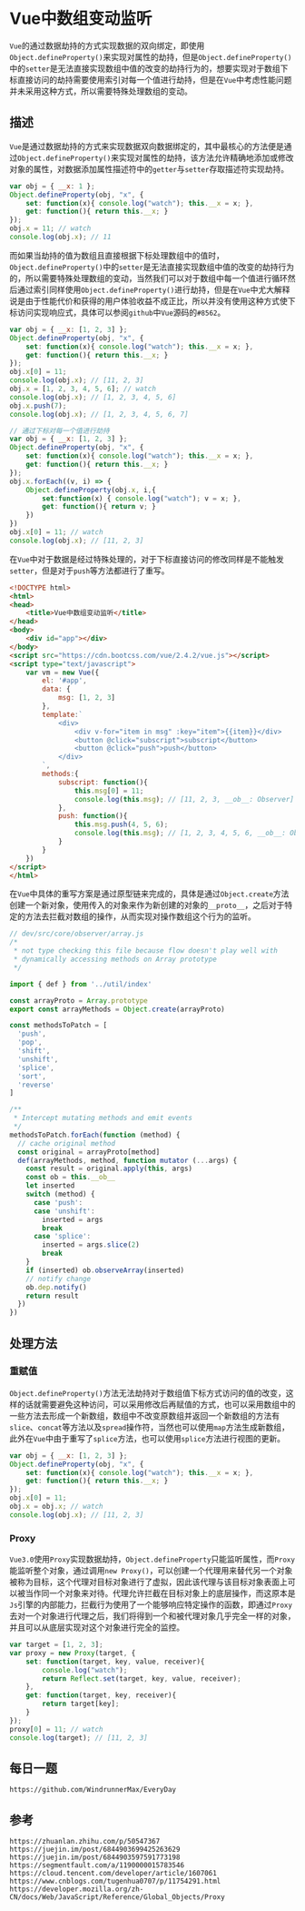 # Vue中数组变动监听
`Vue`的通过数据劫持的方式实现数据的双向绑定，即使用`Object.defineProperty()`来实现对属性的劫持，但是`Object.defineProperty()`中的`setter`是无法直接实现数组中值的改变的劫持行为的，想要实现对于数组下标直接访问的劫持需要使用索引对每一个值进行劫持，但是在`Vue`中考虑性能问题并未采用这种方式，所以需要特殊处理数组的变动。

## 描述
`Vue`是通过数据劫持的方式来实现数据双向数据绑定的，其中最核心的方法便是通过`Object.defineProperty()`来实现对属性的劫持，该方法允许精确地添加或修改对象的属性，对数据添加属性描述符中的`getter`与`setter`存取描述符实现劫持。

```javascript
var obj = { __x: 1 };
Object.defineProperty(obj, "x", {
    set: function(x){ console.log("watch"); this.__x = x; },
    get: function(){ return this.__x; }
});
obj.x = 11; // watch
console.log(obj.x); // 11
```

而如果当劫持的值为数组且直接根据下标处理数组中的值时，`Object.defineProperty()`中的`setter`是无法直接实现数组中值的改变的劫持行为的，所以需要特殊处理数组的变动，当然我们可以对于数组中每一个值进行循环然后通过索引同样使用`Object.defineProperty()`进行劫持，但是在`Vue`中尤大解释说是由于性能代价和获得的用户体验收益不成正比，所以并没有使用这种方式使下标访问实现响应式，具体可以参阅`github`中`Vue`源码的`#8562`。

```javascript
var obj = { __x: [1, 2, 3] };
Object.defineProperty(obj, "x", {
    set: function(x){ console.log("watch"); this.__x = x; },
    get: function(){ return this.__x; }
});
obj.x[0] = 11;
console.log(obj.x); // [11, 2, 3]
obj.x = [1, 2, 3, 4, 5, 6]; // watch
console.log(obj.x); // [1, 2, 3, 4, 5, 6]
obj.x.push(7);
console.log(obj.x); // [1, 2, 3, 4, 5, 6, 7]
```

```javascript
// 通过下标对每一个值进行劫持
var obj = { __x: [1, 2, 3] };
Object.defineProperty(obj, "x", {
    set: function(x){ console.log("watch"); this.__x = x; },
    get: function(){ return this.__x; }
});
obj.x.forEach((v, i) => {
    Object.defineProperty(obj.x, i,{
        set:function(x) { console.log("watch"); v = x; },
        get: function(){ return v; }
    })
})
obj.x[0] = 11; // watch
console.log(obj.x); // [11, 2, 3]
```


在`Vue`中对于数据是经过特殊处理的，对于下标直接访问的修改同样是不能触发`setter`，但是对于`push`等方法都进行了重写。

```html
<!DOCTYPE html>
<html>
<head>
    <title>Vue中数组变动监听</title>
</head>
<body>
    <div id="app"></div>
</body>
<script src="https://cdn.bootcss.com/vue/2.4.2/vue.js"></script>
<script type="text/javascript">
    var vm = new Vue({
        el: '#app',
        data: {
            msg: [1, 2, 3]
        },
        template:`
            <div>
                <div v-for="item in msg" :key="item">{{item}}</div>
                <button @click="subscript">subscript</button>
                <button @click="push">push</button>
            </div>
        `,
        methods:{
            subscript: function(){
                this.msg[0] = 11;
                console.log(this.msg); // [11, 2, 3, __ob__: Observer]
            },
            push: function(){
                this.msg.push(4, 5, 6);
                console.log(this.msg); // [1, 2, 3, 4, 5, 6, __ob__: Observer]
            }
        }
    })
</script>
</html>
```

在`Vue`中具体的重写方案是通过原型链来完成的，具体是通过`Object.create`方法创建一个新对象，使用传入的对象来作为新创建的对象的`__proto__`，之后对于特定的方法去拦截对数组的操作，从而实现对操作数组这个行为的监听。

```javascript
// dev/src/core/observer/array.js
/*
 * not type checking this file because flow doesn't play well with
 * dynamically accessing methods on Array prototype
 */

import { def } from '../util/index'

const arrayProto = Array.prototype
export const arrayMethods = Object.create(arrayProto)

const methodsToPatch = [
  'push',
  'pop',
  'shift',
  'unshift',
  'splice',
  'sort',
  'reverse'
]

/**
 * Intercept mutating methods and emit events
 */
methodsToPatch.forEach(function (method) {
  // cache original method
  const original = arrayProto[method]
  def(arrayMethods, method, function mutator (...args) {
    const result = original.apply(this, args)
    const ob = this.__ob__
    let inserted
    switch (method) {
      case 'push':
      case 'unshift':
        inserted = args
        break
      case 'splice':
        inserted = args.slice(2)
        break
    }
    if (inserted) ob.observeArray(inserted)
    // notify change
    ob.dep.notify()
    return result
  })
})
```

## 处理方法


### 重赋值
`Object.defineProperty()`方法无法劫持对于数组值下标方式访问的值的改变，这样的话就需要避免这种访问，可以采用修改后再赋值的方式，也可以采用数组中的一些方法去形成一个新数组，数组中不改变原数组并返回一个新数组的方法有`slice`、`concat`等方法以及`spread`操作符，当然也可以使用`map`方法生成新数组，此外在`Vue`中由于重写了`splice`方法，也可以使用`splice`方法进行视图的更新。


```javascript
var obj = { __x: [1, 2, 3] };
Object.defineProperty(obj, "x", {
    set: function(x){ console.log("watch"); this.__x = x; },
    get: function(){ return this.__x; }
});
obj.x[0] = 11;
obj.x = obj.x; // watch
console.log(obj.x); // [11, 2, 3]
```

### Proxy
`Vue3.0`使用`Proxy`实现数据劫持，`Object.defineProperty`只能监听属性，而`Proxy`能监听整个对象，通过调用`new Proxy()`，可以创建一个代理用来替代另一个对象被称为目标，这个代理对目标对象进行了虚拟，因此该代理与该目标对象表面上可以被当作同一个对象来对待。代理允许拦截在目标对象上的底层操作，而这原本是`Js`引擎的内部能力，拦截行为使用了一个能够响应特定操作的函数，即通过`Proxy`去对一个对象进行代理之后，我们将得到一个和被代理对象几乎完全一样的对象，并且可以从底层实现对这个对象进行完全的监控。

```javascript
var target = [1, 2, 3];
var proxy = new Proxy(target, {
    set: function(target, key, value, receiver){ 
        console.log("watch");
        return Reflect.set(target, key, value, receiver);
    },
    get: function(target, key, receiver){ 
        return target[key];
    }
});
proxy[0] = 11; // watch
console.log(target); // [11, 2, 3]
```



## 每日一题

```
https://github.com/WindrunnerMax/EveryDay
```

## 参考

```
https://zhuanlan.zhihu.com/p/50547367
https://juejin.im/post/6844903699425263629
https://juejin.im/post/6844903597591773198
https://segmentfault.com/a/1190000015783546
https://cloud.tencent.com/developer/article/1607061
https://www.cnblogs.com/tugenhua0707/p/11754291.html
https://developer.mozilla.org/zh-CN/docs/Web/JavaScript/Reference/Global_Objects/Proxy
```
